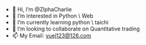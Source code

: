 - 👋 Hi, I’m @ZlphaCharlie
- 👀 I’m interested in Python \ Web 
- 🌱 I’m currently learning python \ taichi
- 💞️ I’m looking to collaborate on Quantitative trading
- 📫 My Email: yuej123@126.com

<!---
ZlphaCharlie/ZlphaCharlie is a ✨ special ✨ repository because its `README.md` (this file) appears on your GitHub profile.
You can click the Preview link to take a look at your changes.
--->

